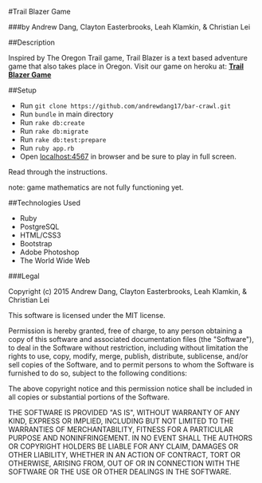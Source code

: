 #Trail Blazer Game

###by Andrew Dang, Clayton Easterbrooks, Leah Klamkin, & Christian Lei

##Description

Inspired by The Oregon Trail game, Trail Blazer is a text based adventure game that also takes place in Oregon. Visit our game on heroku at: [**Trail Blazer Game**](http://trail-blazer-game.herokuapp.com)

##Setup

* Run `git clone https://github.com/andrewdang17/bar-crawl.git`
* Run `bundle` in main directory
* Run `rake db:create`
* Run `rake db:migrate`
* Run `rake db:test:prepare`
* Run `ruby app.rb`
* Open [localhost:4567](https://localhost:4567) in browser and be sure to play in full screen.

Read through the instructions.

note: game mathematics are not fully functioning yet.

##Technologies Used

* Ruby
* PostgreSQL
* HTML/CSS3
* Bootstrap
* Adobe Photoshop
* The World Wide Web

###Legal

Copyright (c) 2015  Andrew Dang, Clayton Easterbrooks, Leah Klamkin, & Christian Lei

This software is licensed under the MIT license.

Permission is hereby granted, free of charge, to any person obtaining a copy
of this software and associated documentation files (the "Software"), to deal
in the Software without restriction, including without limitation the rights
to use, copy, modify, merge, publish, distribute, sublicense, and/or sell
copies of the Software, and to permit persons to whom the Software is
furnished to do so, subject to the following conditions:

The above copyright notice and this permission notice shall be included in
all copies or substantial portions of the Software.

THE SOFTWARE IS PROVIDED "AS IS", WITHOUT WARRANTY OF ANY KIND, EXPRESS OR
IMPLIED, INCLUDING BUT NOT LIMITED TO THE WARRANTIES OF MERCHANTABILITY,
FITNESS FOR A PARTICULAR PURPOSE AND NONINFRINGEMENT. IN NO EVENT SHALL THE
AUTHORS OR COPYRIGHT HOLDERS BE LIABLE FOR ANY CLAIM, DAMAGES OR OTHER
LIABILITY, WHETHER IN AN ACTION OF CONTRACT, TORT OR OTHERWISE, ARISING FROM,
OUT OF OR IN CONNECTION WITH THE SOFTWARE OR THE USE OR OTHER DEALINGS IN
THE SOFTWARE.
